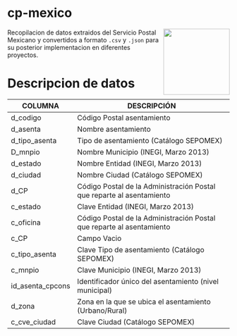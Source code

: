 # cp-mexico

<img align="right" src="https://pngimage.net/wp-content/uploads/2018/06/mexico-silueta-png-1.png" height="150px">

Recopilacion de datos extraidos del Servicio Postal Mexicano y convertidos a formato `.csv` y `.json` para su posterior implementacion en diferentes proyectos.

# Descripcion de datos

| COLUMNA          | DESCRIPCIÓN                                                           |
|------------------|-----------------------------------------------------------------------|
| d_codigo         | Código Postal asentamiento                                            |
| d_asenta         | Nombre asentamiento                                                   |
| d_tipo_asenta    | Tipo de asentamiento (Catálogo SEPOMEX)                               |
| D_mnpio          | Nombre Municipio (INEGI, Marzo 2013)                                  |
| d_estado         | Nombre  Entidad (INEGI, Marzo 2013)                                   |
| d_ciudad         | Nombre Ciudad (Catálogo SEPOMEX)                                      |
| d_CP             | Código Postal de la Administración Postal que reparte al asentamiento |
| c_estado         | Clave Entidad (INEGI, Marzo 2013)                                     |
| c_oficina        | Código Postal de la Administración Postal que reparte al asentamiento |
| c_CP             | Campo Vacio                                                           |
| c_tipo_asenta    | Clave Tipo de asentamiento (Catálogo SEPOMEX)                         |
| c_mnpio          | Clave Municipio (INEGI, Marzo 2013)                                   |
| id_asenta_cpcons | Identificador único del asentamiento (nivel municipal)                |
| d_zona           | Zona en la que se ubica el asentamiento (Urbano/Rural)                |
| c_cve_ciudad     | Clave Ciudad (Catálogo SEPOMEX)                                       |